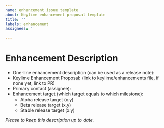 ```yaml
---
name: enhancement issue template
about: Keylime enhancement proposal template
title: ''
labels: enhancement
assignees: ''

---
```


# Enhancement Description
- One-line enhancement description (can be used as a release note):
- Keylime Enhancement Proposal: (link to keylime/enhancements file, if none yet, link to PR)
- Primary contact (assignee):
- Enhancement target (which target equals to which milestone):
  - Alpha release target (x.y)
  - Beta release target (x.y)
  - Stable release target (x.y)

_Please to keep this description up to date._
